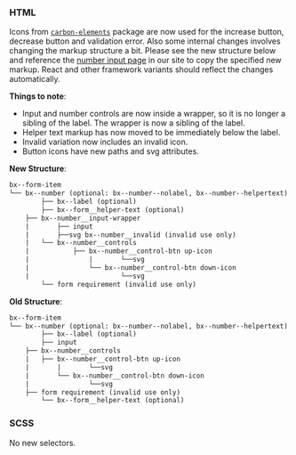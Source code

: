 ### HTML

Icons from [`carbon-elements`](https://github.com/IBM/carbon-elements) package are now used for the increase button, decrease button and validation error. Also some internal changes involves changing the markup structure a bit. Please see the new structure below and reference the [number input page](https://next.carbondesignsystem.com/components/number-input/code) in our site to copy the specified new markup. React and other framework variants should reflect the changes automatically.

**Things to note**:

- Input and number controls are now inside a wrapper, so it is no longer a sibling of the label. The wrapper is now a sibling of the label.
- Helper text markup has now moved to be immediately below the label.
- Invalid variation now includes an invalid icon.
- Button icons have new paths and svg attributes.

**New Structure**:

```html
bx--form-item
└── bx--number (optional: bx--number--nolabel, bx--number--helpertext)
		├── bx--label (optional)
		├── bx--form__helper-text (optional)
    ├── bx--number__input-wrapper
   	|		├── input
    |		├──svg bx--number__invalid (invalid use only)
    | 	└── bx--number__controls
    | 			├── bx--number__control-btn up-icon
    |				|		└──svg
    |				└── bx--number__control-btn down-icon
    |						└──svg
		└── form requirement (invalid use only)
```

**Old Structure**:

```html
bx--form-item
└── bx--number (optional: bx--number--nolabel, bx--number--helpertext)
		├── bx--label (optional)
		├── input
    ├── bx--number__controls
    | 	├── bx--number__control-btn up-icon
    |		|		└──svg
    |		└── bx--number__control-btn down-icon
    |				└──svg
    ├── form requirement (invalid use only)
		└── bx--form__helper-text (optional)
```

### SCSS

No new selectors.
